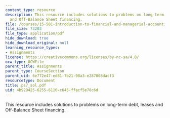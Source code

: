 ```yaml
---
content_type: resource
description: This resource includes solutions to problems on long-term debt, leases
  and Off-Balance Sheet financing.
file: /courses/15-501-introduction-to-financial-and-managerial-accounting-spring-2004/4b92942562556110c645ffacf5e78c6d_ps7_sol.pdf
file_size: 73203
file_type: application/pdf
hide_download: true
hide_download_original: null
learning_resource_types:
- Assignments
license: https://creativecommons.org/licenses/by-nc-sa/4.0/
ocw_type: OCWFile
parent_title: Assignments
parent_type: CourseSection
parent_uid: 6e772e47-ed81-7b21-98a3-e287008dacf3
resourcetype: Document
title: ps7_sol.pdf
uid: 4b929425-6255-6110-c645-ffacf5e78c6d
---
```

This resource includes solutions to problems on long-term debt, leases and Off-Balance Sheet financing.